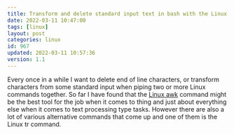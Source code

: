 ```yaml
---
title: Transform and delete standard input text in bash with the Linux tr command
date: 2022-03-11 10:47:00
tags: [linux]
layout: post
categories: linux
id: 967
updated: 2022-03-11 10:57:36
version: 1.1
---
```


Every once in a while I want to delete end of line characters, or transform characters from some standard input when piping two or more Linux commands together. So far I have found that the [Linux awk](/2021/07/02/linux-awk/) command might be the best tool for the job when it comes to thing and just about everything else when it comes to text processing type tasks. However there are also a lot of various alternative commands that come up and one of them is the Linux tr command.

<!-- more -->
